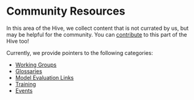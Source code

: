 # Community Resources

<!-- {% include "call_contribute.md" %} -->

In this area of the Hive, we collect content that is not currated by us, but may be helpful for the community. You can [contribute](../contribute/index.md) to this part of the Hive too!

Currently, we provide pointers to the following categories:  
- [Working Groups](community_working_groups.md)    
- [Glossaries](./glossaries/index.md)  
- [Model Evaluation Links](community_model_catalogs)  
- [Training](training/)  
- [Events](./events/index.md)  
